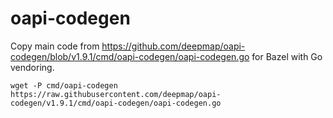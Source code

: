 # oapi-codegen

Copy main code from https://github.com/deepmap/oapi-codegen/blob/v1.9.1/cmd/oapi-codegen/oapi-codegen.go for Bazel with Go vendoring.

```
wget -P cmd/oapi-codegen https://raw.githubusercontent.com/deepmap/oapi-codegen/v1.9.1/cmd/oapi-codegen/oapi-codegen.go
```